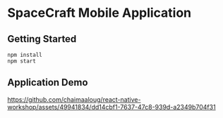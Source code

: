 # SpaceCraft Mobile Application

## Getting Started

```
npm install
npm start
```

## Application Demo


https://github.com/chaimaaloug/react-native-workshop/assets/49941834/dd14cbf1-7637-47c8-939d-a2349b704f31

